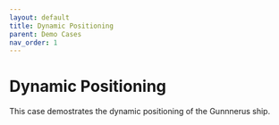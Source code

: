```yaml
---
layout: default
title: Dynamic Positioning
parent: Demo Cases
nav_order: 1
---
```

# Dynamic Positioning
This case demostrates the dynamic positioning of the Gunnnerus ship. 